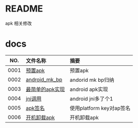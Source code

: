 # README

apk 相关修改

# docs

NO.|文件名称|摘要
:--:|:--|:--
0001| [预置apk](apk/0001_preload_apk.md) | 预置apk
0002| [android_mk_bp](apk/0002_android.md) | andorid mk bp归纳
0003| [最简单的apk实现](apk/0003_apk.md) | android apk实现
0004| [jni调用](apk/0004_jni.md) | android jni多了个1
0005| [apk签名](apk/0005_sign.md) | 使用platform key对ap签名
0006| [开机卸载apk](apk/0006_delete_apk.md) | 开机卸载apk